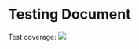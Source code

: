 # Testing Document

Test coverage:
<img src="https://github.com/korolainenriikka/Jani/new/master/documentation/images/test_coverage_3.png"/>
